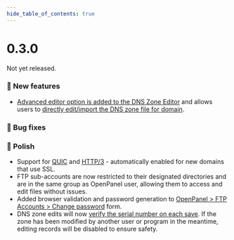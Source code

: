 ```yaml
--- 
hide_table_of_contents: true
---
```


# 0.3.0

Not yet released.



### 🚀 New features
- [Advanced editor option is added to the DNS Zone Editor](https://i.postimg.cc/sskFmjpk/2024-09-13-09-29-1.png) and allows users to [directly edit/import the DNS zone file for domain](https://i.postimg.cc/PdYgFgyP/2024-09-13-09-29.png).

### 🐛 Bug fixes

### 💅 Polish
- Support for [QUIC](https://datatracker.ietf.org/doc/html/rfc9000) and [HTTP/3](https://datatracker.ietf.org/doc/html/rfc9114) - automatically enabled for new domains that use SSL.
- FTP sub-accounts are now restricted to their designated directories and are in the same group as OpenPanel user, allowing them to access and edit files without issues.
- Added browser validation and password generation to [OpenPanel > FTP Accounts > Change password](https://i.postimg.cc/NjGsNdRJ/2024-09-13-07-40.png) form.
- DNS zone edits will now [verify the serial number on each save](https://i.postimg.cc/s2h5Xf1Z/2024-09-13-08-26.png). If the zone has been modified by another user or program in the meantime, editing records will be disabled to ensure safety.

